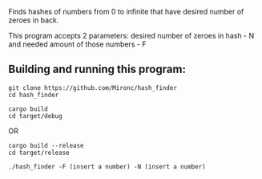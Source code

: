 Finds hashes of numbers from 0 to infinite that have desired number of zeroes in back.

This program accepts 2 parameters: desired number of zeroes in hash - N and needed amount of those numbers - F   

## Building and running this program:
```
git clone https://github.com/Mironc/hash_finder
cd hash_finder
```
```
cargo build 
cd target/debug
```
OR
```
cargo build --release
cd target/release
```
```
./hash_finder -F (insert a number) -N (insert a number)
```
